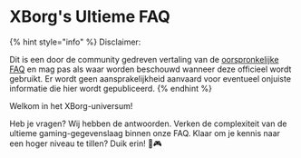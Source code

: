 # XBorg's Ultieme FAQ

{% hint style="info" %}
Disclaimer:

Dit is een door de community gedreven vertaling van de [oorspronkelijke FAQ](https://xborg-1.gitbook.io/faq/) en mag pas als waar worden beschouwd wanneer deze officieel wordt gebruikt. Er wordt geen aansprakelijkheid aanvaard voor eventueel onjuiste informatie die hier wordt gepubliceerd.
{% endhint %}

Welkom in het XBorg-universum!&#x20;

Heb je vragen? Wij hebben de antwoorden. Verken de complexiteit van de ultieme gaming-gegevenslaag binnen onze FAQ. Klaar om je kennis naar een hoger niveau te tillen? Duik erin! 🚀🎮